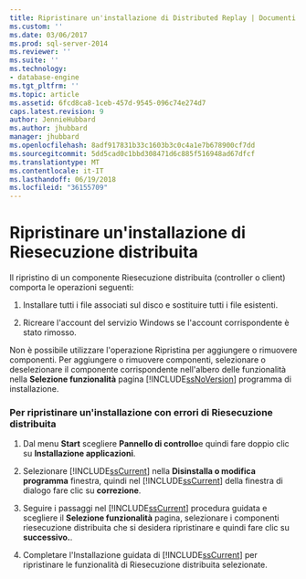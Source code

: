 ```yaml
---
title: Ripristinare un'installazione di Distributed Replay | Documenti Microsoft
ms.custom: ''
ms.date: 03/06/2017
ms.prod: sql-server-2014
ms.reviewer: ''
ms.suite: ''
ms.technology:
- database-engine
ms.tgt_pltfrm: ''
ms.topic: article
ms.assetid: 6fcd8ca8-1ceb-457d-9545-096c74e274d7
caps.latest.revision: 9
author: JennieHubbard
ms.author: jhubbard
manager: jhubbard
ms.openlocfilehash: 8adf917831b33c1603b3c0c4a1e7b678900cf7dd
ms.sourcegitcommit: 5dd5cad0c1bbd308471d6c885f516948ad67dfcf
ms.translationtype: MT
ms.contentlocale: it-IT
ms.lasthandoff: 06/19/2018
ms.locfileid: "36155709"
---
```

# <a name="repair-a-distributed-replay-installation"></a>Ripristinare un'installazione di Riesecuzione distribuita
  Il ripristino di un componente Riesecuzione distribuita (controller o client) comporta le operazioni seguenti:  
  
1.  Installare tutti i file associati sul disco e sostituire tutti i file esistenti.  
  
2.  Ricreare l'account del servizio Windows se l'account corrispondente è stato rimosso.  
  
 Non è possibile utilizzare l'operazione Ripristina per aggiungere o rimuovere componenti. Per aggiungere o rimuovere componenti, selezionare o deselezionare il componente corrispondente nell'albero delle funzionalità nella **Selezione funzionalità** pagina [!INCLUDE[ssNoVersion](../../includes/ssnoversion-md.md)] programma di installazione.  
  
### <a name="to-repair-a-failed-installation-of-distributed-replay"></a>Per ripristinare un'installazione con errori di Riesecuzione distribuita  
  
1.  Dal menu **Start** scegliere **Pannello di controllo**e quindi fare doppio clic su **Installazione applicazioni**.  
  
2.  Selezionare [!INCLUDE[ssCurrent](../../includes/sscurrent-md.md)] nella **Disinstalla o modifica programma** finestra, quindi nel [!INCLUDE[ssCurrent](../../includes/sscurrent-md.md)] della finestra di dialogo fare clic su **correzione**.  
  
3.  Seguire i passaggi nel [!INCLUDE[ssCurrent](../../includes/sscurrent-md.md)] procedura guidata e scegliere il **Selezione funzionalità** pagina, selezionare i componenti riesecuzione distribuita che si desidera ripristinare e quindi fare clic su **successivo.**.  
  
4.  Completare l'Installazione guidata di [!INCLUDE[ssCurrent](../../includes/sscurrent-md.md)] per ripristinare le funzionalità di Riesecuzione distribuita selezionate.  
  
  